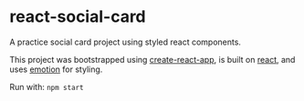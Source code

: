 # react-social-card
A practice social card project using styled react components.

This project was bootstrapped using [create-react-app](https://github.com/facebook/create-react-app), is built on [react](https://github.com/facebook/react), and uses [emotion](https://github.com/emotion-js/emotion) for styling.

Run with: `npm start`